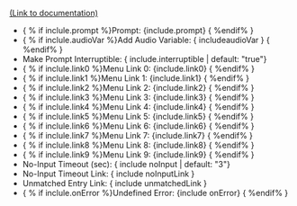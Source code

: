[(Link to documentation)](https://help.webex.com/en-us/article/n5595zd/Webex-Contact-Center-Setup-and-Administration-Guide#Cisco_Concept.dita_8a8f0369-60b9-4d31-af05-9338f7aa54be)
- { % if inclule.prompt %}Prompt: {include.prompt} { %endif% }
- { % if inclule.audioVar %}Add Audio Variable: { includeaudioVar } { %endif% }
- Make Prompt Interruptible: { include.interruptible | default: "true"}
- { % if inclule.link0 %}Menu Link 0: {include.link0} { %endif% }
- { % if inclule.link1 %}Menu Link 1: {include.link1} { %endif% }
- { % if inclule.link2 %}Menu Link 2: {include.link2} { %endif% }
- { % if inclule.link3 %}Menu Link 3: {include.link3} { %endif% }
- { % if inclule.link4 %}Menu Link 4: {include.link4} { %endif% }
- { % if inclule.link5 %}Menu Link 5: {include.link5} { %endif% }
- { % if inclule.link6 %}Menu Link 6: {include.link6} { %endif% }
- { % if inclule.link7 %}Menu Link 7: {include.link7} { %endif% }
- { % if inclule.link8 %}Menu Link 8: {include.link8} { %endif% }
- { % if inclule.link9 %}Menu Link 9: {include.link9} { %endif% }
- No-Input Timeout (sec): { include noInput | default: "3"} 
- No-Input Timeout Link: { include noInputLink  }
- Unmatched Entry Link: { include unmatchedLink }
- { % if inclule.onError %}Undefined Error: {include onError} { %endif% }

